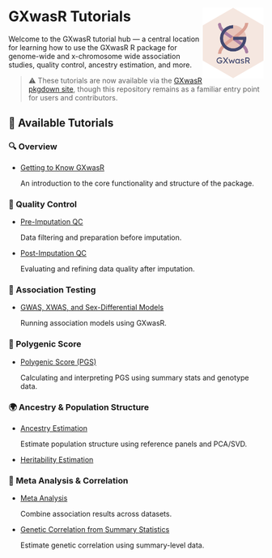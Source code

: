 
<!-- README.md is generated from README.Rmd. Please edit that file -->

# GXwasR Tutorials <img src="logo/logo.svg" align="right" height="139" alt="" />

Welcome to the GXwasR tutorial hub — a central location for learning how
to use the GXwasR R package for genome-wide and x-chromosome wide
association studies, quality control, ancestry estimation, and more.

> ⚠️ These tutorials are now available via the [GXwasR pkgdown
> site](https://boseb.github.io/GXwasR), though this repository remains
> as a familiar entry point for users and contributors.

## 📘 Available Tutorials

### 🔍 Overview

- [Getting to Know
  GXwasR](https://boseb.github.io/GXwasR/articles/GXwasR_overview.html)

  An introduction to the core functionality and structure of the
  package.

### 🧹 Quality Control

- [Pre-Imputation
  QC](https://boseb.github.io/GXwasR/articles/preimputationQC.html)

  Data filtering and preparation before imputation.

- [Post-Imputation
  QC](https://boseb.github.io/GXwasR/articles/postimputationQC.html)

  Evaluating and refining data quality after imputation.

### 🧬 Association Testing

- [GWAS, XWAS, and Sex-Differential
  Models](https://boseb.github.io/GXwasR/articles/gwas_models.html)

  Running association models using GXwasR.

### 🧠 Polygenic Score

- [Polygenic Score
  (PGS)](https://boseb.github.io/GXwasR/articles/GXwasR_PGS.html)

  Calculating and interpreting PGS using summary stats and genotype
  data.

### 🌍 Ancestry & Population Structure

- [Ancestry
  Estimation](https://boseb.github.io/GXwasR/articles/decoding_ancestry.html)

  Estimate population structure using reference panels and PCA/SVD.

- [Heritability
  Estimation](https://boseb.github.io/GXwasR/articles/GXwasR_heritability.html)

### 🔗 Meta Analysis & Correlation

- [Meta
  Analysis](https://boseb.github.io/GXwasR/articles/meta_analysis.html)

  Combine association results across datasets.

- [Genetic Correlation from Summary
  Statistics](https://boseb.github.io/GXwasR/articles/genetic_correlation_sumstat.html)

  Estimate genetic correlation using summary-level data.
